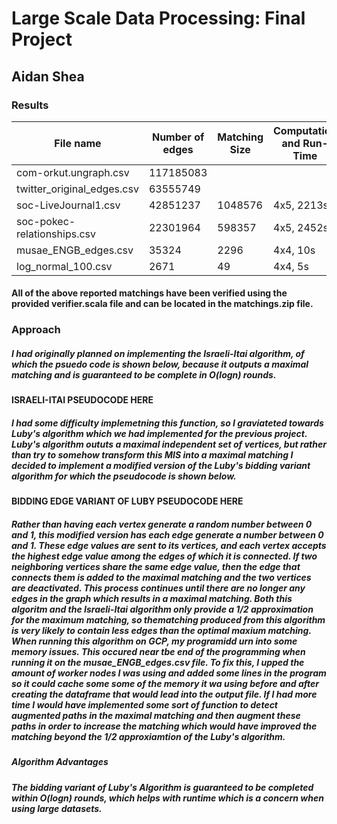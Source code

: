 # Large Scale Data Processing: Final Project
## Aidan Shea


### Results
|           File name           |        Number of edges       | Matching Size | Computation and Run-Time |
| ------------------------------| ---------------------------- | ------------- | ------------------------ |
| com-orkut.ungraph.csv         | 117185083                    |               |                          |
| twitter_original_edges.csv    | 63555749                     |               |                          |
| soc-LiveJournal1.csv          | 42851237                     |  1048576      | 4x5, 2213s               |
| soc-pokec-relationships.csv   | 22301964                     |  598357       | 4x5, 2452s               |
| musae_ENGB_edges.csv          | 35324                        |  2296         | 4x4, 10s                 |
| log_normal_100.csv            | 2671                         |  49           | 4x4, 5s                  |
#### All of the above reported matchings have been verified using the provided verifier.scala file and can be located in the matchings.zip file.

### Approach
##### I had originally planned on implementing the Israeli-Itai algorithm, of which the psuedo code is shown below, because it outputs a maximal matching and is guaranteed to be complete in O(logn) rounds.
#### ISRAELI-ITAI PSEUDOCODE HERE
##### I had some difficulty implemetning this function, so I graviateted towards Luby's algorithm which we had implemented for the previous project. Luby's algorithm oututs a maximal independent set of vertices, but rather than try to somehow transform this MIS into a maximal matching I decided to implement a modified version of the Luby's bidding variant algorithm for which the pseudocode is shown below.
#### BIDDING EDGE VARIANT OF LUBY PSEUDOCODE HERE
##### Rather than having each vertex generate a random number between 0 and 1, this modified version has each edge generate a number between 0 and 1. These edge values are sent to its vertices, and each vertex accepts the highest edge value among the edges of which it is connected. If two neighboring vertices share the same edge value, then the edge that connects them is added to the maximal matching and the two vertices are deactivated. This process continues until there are no longer any edges in the graph which results in a maximal matching. Both this algoritm and the Israeli-Itai algorithm only provide a 1/2 approximation for the maximum matching, so thematching produced from this algorithm is very likely to contain less edges than the optimal maxium matching. When running this algorithm on GCP, my programidd urn into some memory issues. This occured near tbe end of the programming when running it on the musae_ENGB_edges.csv file. To fix this, I upped the amount of worker nodes I was using and added some lines in the program so it could cache some some of the memory it wa using before and after creating the dataframe that would lead into the output file. If I had more time I would have implemented some sort of function to detect augmented paths in the maximal matching and then augment these paths in order to increase the matching which would have improved the matching beyond the 1/2 approxiamtion of the Luby's algorithm.
##### Algorithm Advantages
##### The bidding variant of Luby's Algorithm is guaranteed to be completed within O(logn) rounds, which helps with runtime which is a concern when using large datasets. 


